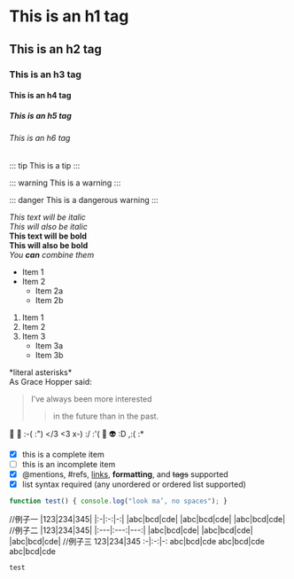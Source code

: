 # This is an h1 tag 
## This is an h2 tag 
### This is an h3 tag
#### This is an h4 tag
##### This is an h5 tag
###### This is an h6 tag

::: tip
This is a tip
:::

::: warning
This is a warning
:::

::: danger
This is a dangerous warning
:::

*This text will be italic*  
_This will also be italic_  
**This text will be bold**  
__This will also be bold__  
*You **can** combine them*

* Item 1
* Item 2
    * Item 2a
    * Item 2b

1. Item 1 
2. Item 2 
3. Item 3   
    * Item 3a   
    * Item 3b  

\*literal asterisks\*  
As Grace Hopper said:  
> I’ve always been more interested
> > in the future than in the past.  

:tada: :100: :-( :") </3 <3 x-) :/ :'( :amphora: :alien: :D ,:( :*

- [x] this is a complete item 
- [ ] this is an incomplete item 
- [x] @mentions, #refs, [links](), **formatting**, and <del>tags</del> supported 
- [x] list syntax required (any unordered or ordered list supported)

```js
function test() { console.log("look ma’, no spaces"); } 
```

//例子一
|123|234|345|
|:-|:-:|-:|
|abc|bcd|cde|
|abc|bcd|cde|
|abc|bcd|cde|
//例子二
|123|234|345|
|:---|:---:|---:|
|abc|bcd|cde|
|abc|bcd|cde|
|abc|bcd|cde|
//例子三
123|234|345
:-|:-:|-:
abc|bcd|cde
abc|bcd|cde
abc|bcd|cde

`test`